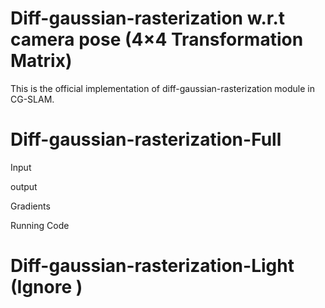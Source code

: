 # Diff-gaussian-rasterization w.r.t camera pose (4×4 Transformation Matrix)
This is the official implementation of diff-gaussian-rasterization module in CG-SLAM.

# Diff-gaussian-rasterization-Full
Input

output

Gradients

Running Code
# Diff-gaussian-rasterization-Light (Ignore )
